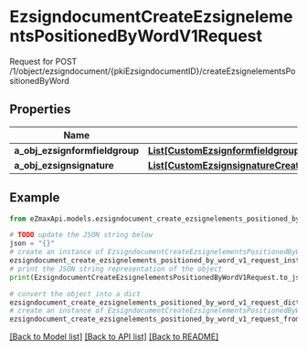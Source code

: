 # EzsigndocumentCreateEzsignelementsPositionedByWordV1Request

Request for POST /1/object/ezsigndocument/{pkiEzsigndocumentID}/createEzsignelementsPositionedByWord

## Properties

Name | Type | Description | Notes
------------ | ------------- | ------------- | -------------
**a_obj_ezsignformfieldgroup** | [**List[CustomEzsignformfieldgroupCreateEzsignelementsPositionedByWordRequest]**](CustomEzsignformfieldgroupCreateEzsignelementsPositionedByWordRequest.md) |  | 
**a_obj_ezsignsignature** | [**List[CustomEzsignsignatureCreateEzsignelementsPositionedByWordRequest]**](CustomEzsignsignatureCreateEzsignelementsPositionedByWordRequest.md) |  | 

## Example

```python
from eZmaxApi.models.ezsigndocument_create_ezsignelements_positioned_by_word_v1_request import EzsigndocumentCreateEzsignelementsPositionedByWordV1Request

# TODO update the JSON string below
json = "{}"
# create an instance of EzsigndocumentCreateEzsignelementsPositionedByWordV1Request from a JSON string
ezsigndocument_create_ezsignelements_positioned_by_word_v1_request_instance = EzsigndocumentCreateEzsignelementsPositionedByWordV1Request.from_json(json)
# print the JSON string representation of the object
print(EzsigndocumentCreateEzsignelementsPositionedByWordV1Request.to_json())

# convert the object into a dict
ezsigndocument_create_ezsignelements_positioned_by_word_v1_request_dict = ezsigndocument_create_ezsignelements_positioned_by_word_v1_request_instance.to_dict()
# create an instance of EzsigndocumentCreateEzsignelementsPositionedByWordV1Request from a dict
ezsigndocument_create_ezsignelements_positioned_by_word_v1_request_from_dict = EzsigndocumentCreateEzsignelementsPositionedByWordV1Request.from_dict(ezsigndocument_create_ezsignelements_positioned_by_word_v1_request_dict)
```
[[Back to Model list]](../README.md#documentation-for-models) [[Back to API list]](../README.md#documentation-for-api-endpoints) [[Back to README]](../README.md)


